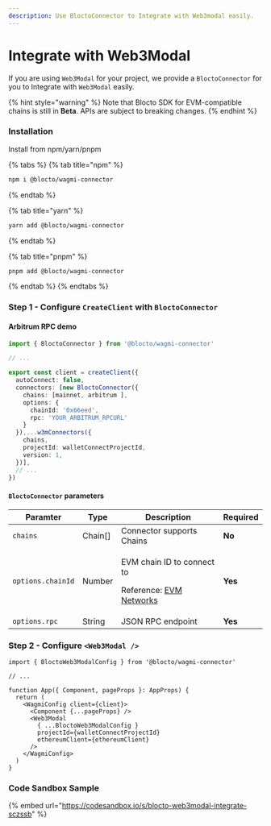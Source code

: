 ```yaml
---
description: Use BloctoConnector to Integrate with Web3modal easily.
---
```


# Integrate with Web3Modal

If you are using `Web3Modal` for your project, we provide a `BloctoConnector` for you to Integrate with `Web3Modal` easily.

{% hint style="warning" %}
Note that Blocto SDK for EVM-compatible chains is still in **Beta**. APIs are subject to breaking changes.
{% endhint %}

### Installation

Install from npm/yarn/pnpm

{% tabs %}
{% tab title="npm" %}
```bash
npm i @blocto/wagmi-connector
```
{% endtab %}

{% tab title="yarn" %}
```bash
yarn add @blocto/wagmi-connector
```
{% endtab %}

{% tab title="pnpm" %}
```bash
pnpm add @blocto/wagmi-connector
```
{% endtab %}
{% endtabs %}

### Step 1 - Configure `CreateClient` with `BloctoConnector`

#### Arbitrum RPC demo

```typescript
import { BloctoConnector } from '@blocto/wagmi-connector'

// ...

export const client = createClient({
  autoConnect: false,
  connectors: [new BloctoConnector({
    chains: [mainnet, arbitrum ],
    options: {
      chainId: '0x66eed',
      rpc: 'YOUR_ARBITRUM_RPCURL'
    }
  }),...w3mConnectors({
    chains,
    projectId: walletConnectProjectId,
    version: 1,
  })],
  // ...
})
```

#### `BloctoConnector` parameters

| Paramter          | Type     | Description                                                                                            | Required |
| ----------------- | -------- | ------------------------------------------------------------------------------------------------------ | -------- |
| `chains`          | Chain\[] | Connector supports Chains                                                                              | **No**   |
| `options.chainId` | Number   | <p>EVM chain ID to connect to</p><p>Reference: <a href="https://chainid.network/">EVM Networks</a></p> | **Yes**  |
| `options.rpc`     | String   | JSON RPC endpoint                                                                                      | **Yes**  |

### Step 2 - Configure `<Web3Modal />`

```tsx
import { BloctoWeb3ModalConfig } from '@blocto/wagmi-connector'

// ...

function App({ Component, pageProps }: AppProps) {
  return (
    <WagmiConfig client={client}>
      <Component {...pageProps} />
      <Web3Modal
        { ...BloctoWeb3ModalConfig }
        projectId={walletConnectProjectId}
        ethereumClient={ethereumClient}
      />
    </WagmiConfig>
  )
}
```

### Code Sandbox Sample

{% embed url="https://codesandbox.io/s/blocto-web3modal-integrate-sczssb" %}
